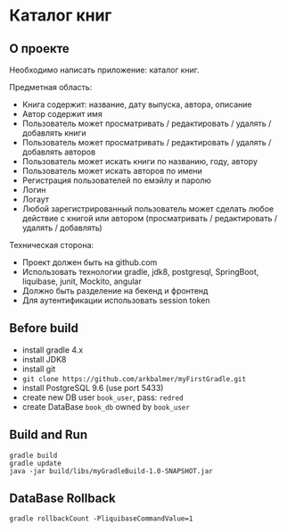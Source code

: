 Каталог книг
============

О проекте
---------

Необходимо написать приложение: каталог книг.

Предметная область:
*   Книга содержит: название, дату выпуска, автора, описание
*   Автор содержит имя
*   Пользователь может просматривать / редактировать / удалять / добавлять книги
*   Пользователь может просматривать / редактировать / удалять / добавлять авторов
*   Пользователь может искать книги по названию, году, автору
*   Пользователь может искать авторов по имени
*   Регистрация пользователей по емэйлу и паролю
*   Логин
*   Логаут
*   Любой зарегистрированный пользователь может сделать любое действие с книгой или автором (просматривать / редактировать / удалять / добавлять)

Техническая сторона:
*   Проект должен быть на github.com
*   Использовать технологии gradle, jdk8, postgresql, SpringBoot, liquibase, junit, Mockito, angular
*   Должно быть разделение на бекенд и фронтенд
*   Для аутентификации использовать session token

Before build
------------

*   install gradle 4.x
*   install JDK8
*   install git
*   `git clone https://github.com/arkbalmer/myFirstGradle.git`
*   install PostgreSQL 9.6 (use port 5433)
*   create new DB user `book_user`, pass: `redred`
*   create DataBase `book_db` owned by `book_user`

Build and Run
-------------

    gradle build
    gradle update
    java -jar build/libs/myGradleBuild-1.0-SNAPSHOT.jar

DataBase Rollback
-----------------

    gradle rollbackCount -PliquibaseCommandValue=1
